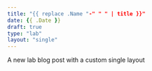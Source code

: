 ```yaml
---
title: "{{ replace .Name "-" " " | title }}"
date: {{ .Date }}
draft: true
type: "lab"
layout: "single"
---
```


A new lab blog post with a custom single layout